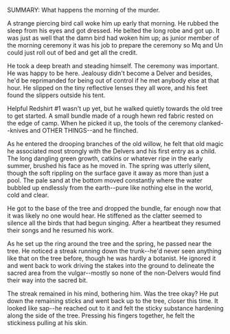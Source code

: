 SUMMARY: What happens the morning of the murder. 

A strange piercing bird call woke him up early that morning.  He rubbed the sleep from his eyes and got dressed.  He belted the long robe and got up. It was just as well that the damn bird had woken him up; as junior member of the morning ceremony it was his job to prepare the ceremony so Mq and Un could just roll out of bed and get all the credit. 

He took a deep breath and steading himself.  The ceremony was important. He was happy to be here. Jealousy didn't become a Delver and besides, he'd be reprimanded for being out of control if he met anybody else at that hour. He slipped on the tiny reflective lenses they all wore, and his feet found the slippers outside his tent. 

Helpful Redshirt #1 wasn't up yet, but he walked quietly towards the old tree to get started.  A small bundle made of a rough hewn red fabric rested on the edge of camp. When he picked it up, the tools of the ceremony clanked--knives and OTHER THINGS--and he flinched. 

As he entered the drooping branches of the old willow, he felt that old magic he associated most strongly with the Delvers and his first entry as a child.  The long dangling green growth, catkins or whatever ripe in the early summer, brushed his face as he moved in.  The spring was utterly silent, though the soft rippling on the surface gave it away as more than just a pool.  The pale sand at the bottom moved constantly where the water bubbled up endlessly from the earth--pure like nothing else in the world, cold and clear. 

He got to the base of the tree and dropped the bundle, far enough now that it was likely no one would hear. He stiffened as the clatter seemed to silence all the birds that had begun singing. After a heartbeat they resumed their songs and he resumed his work. 

As he set up the ring around the tree and the spring, he passed near the tree.  He noticed a streak running down the trunk--he'd never seen anything like that on the tree before, though he was hardly a botanist. He ignored it and went back to work driving the stakes into the ground to delineate the sacred area from the vulgar--mostly so none of the non-Delvers would find their way into the sacred bit.  

The streak remained in his mind, bothering him. Was the tree okay? He put down the remaining sticks and went back up to the tree, closer this time. It looked like sap--he reached out to it and felt the sticky substance hardening along the side of the tree. Pressing his fingers together, he felt the stickiness pulling at his skin.  